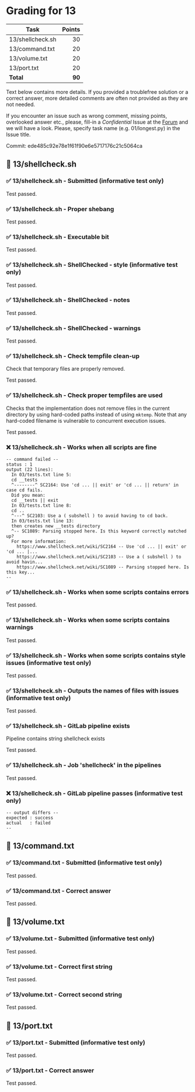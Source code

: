 # Grading for 13

| Task                                     |   Points |
| ---------------------------------------- | --------:|
| 13/shellcheck.sh                         |       30 |
| 13/command.txt                           |       20 |
| 13/volume.txt                            |       20 |
| 13/port.txt                              |       20 |
| **Total**                                |   **90** |


Text below contains more details. If you provided a troublefree solution or
a correct answer, more detailed comments are often not provided as they are
not needed.

If you encounter an issue such as wrong comment, missing points, overlooked
answer etc., please, fill-in a _Confidential_ Issue at the
[Forum](https://gitlab.mff.cuni.cz/teaching/nswi177/2021-summer/common/forum/)
and we will have a look. Please, specify task name (e.g. 01/longest.py) in
the Issue title.

Commit: ede485c92e78e1f61f90e6e5717176c21c5064ca


## 📘 13/shellcheck.sh

### ✅ 13/shellcheck.sh - Submitted (informative test only)

Test passed.

### ✅ 13/shellcheck.sh - Proper shebang

Test passed.

### ✅ 13/shellcheck.sh - Executable bit

Test passed.

### ✅ 13/shellcheck.sh - ShellChecked - style (informative test only)

Test passed.

### ✅ 13/shellcheck.sh - ShellChecked - notes

Test passed.

### ✅ 13/shellcheck.sh - ShellChecked - warnings

Test passed.

### ✅ 13/shellcheck.sh - Check tempfile clean-up

Check that temporary files are properly removed.

Test passed.

### ✅ 13/shellcheck.sh - Check proper tempfiles are used

Checks that the implementation does not remove files
in the current directory by using hard-coded paths instead of using
`mktemp`. Note that any hard-coded filename is vulnerable to
concurrent execution issues.

Test passed.

### ❌ 13/shellcheck.sh - Works when all scripts are fine

```
-- command failed --
status : 1
output (22 lines):
  In 03/tests.txt line 5:
  cd __tests
  ^--------^ SC2164: Use 'cd ... || exit' or 'cd ... || return' in case cd fails.
  Did you mean:
  cd __tests || exit
  In 03/tests.txt line 8:
  cd ..
  ^---^ SC2103: Use a ( subshell ) to avoid having to cd back.
  In 03/tests.txt line 13:
  then creates new __tests directory
  ^-- SC1089: Parsing stopped here. Is this keyword correctly matched up?
  For more information:
    https://www.shellcheck.net/wiki/SC2164 -- Use 'cd ... || exit' or 'cd ... |...
    https://www.shellcheck.net/wiki/SC2103 -- Use a ( subshell ) to avoid havin...
    https://www.shellcheck.net/wiki/SC1089 -- Parsing stopped here. Is this key...
--
```

### ✅ 13/shellcheck.sh - Works when some scripts contains errors

Test passed.

### ✅ 13/shellcheck.sh - Works when some scripts contains warnings

Test passed.

### ✅ 13/shellcheck.sh - Works when some scripts contains style issues (informative test only)

Test passed.

### ✅ 13/shellcheck.sh - Outputs the names of files with issues (informative test only)

Test passed.

### ✅ 13/shellcheck.sh - GitLab pipeline exists

Pipeline contains string shellcheck exists

Test passed.

### ✅ 13/shellcheck.sh - Job 'shellcheck' in the pipelines

Test passed.

### ❌ 13/shellcheck.sh - GitLab pipeline passes (informative test only)

```
-- output differs --
expected : success
actual   : failed
--
```

## 📘 13/command.txt

### ✅ 13/command.txt - Submitted (informative test only)

Test passed.

### ✅ 13/command.txt - Correct answer

Test passed.

## 📘 13/volume.txt

### ✅ 13/volume.txt - Submitted (informative test only)

Test passed.

### ✅ 13/volume.txt - Correct first string

Test passed.

### ✅ 13/volume.txt - Correct second string

Test passed.

## 📘 13/port.txt

### ✅ 13/port.txt - Submitted (informative test only)

Test passed.

### ✅ 13/port.txt - Correct answer

Test passed.

